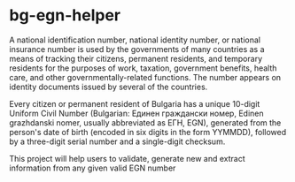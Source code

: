 # bg-egn-helper

A national identification number, national identity number, or national insurance number is used by the governments of many countries as a means of tracking their citizens, permanent residents, and temporary residents for the purposes of work, taxation, government benefits, health care, and other governmentally-related functions. The number appears on identity documents issued by several of the countries.

Every citizen or permanent resident of Bulgaria has a unique 10-digit Uniform Civil Number (Bulgarian: Единен граждански номер, Edinen grazhdanski nomer, usually abbreviated as ЕГН, EGN), generated from the person's date of birth (encoded in six digits in the form YYMMDD), followed by a three-digit serial number and a single-digit checksum.

This project will help users to validate, generate new and extract information from any given valid EGN number
